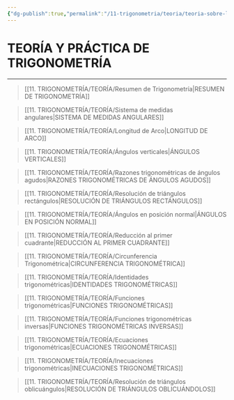 ```yaml
---
{"dg-publish":true,"permalink":"/11-trigonometria/teoria/teoria-sobre-la-trigonometria/","tags":["Trigonometría","Teoría"]}
---
```


# TEORÍA Y PRÁCTICA DE TRIGONOMETRÍA
---

>[[11. TRIGONOMETRÍA/TEORÍA/Resumen de Trigonometría\|RESUMEN DE TRIGONOMETRÍA]]

>[[11. TRIGONOMETRÍA/TEORÍA/Sistema de medidas angulares\|SISTEMA DE MEDIDAS ANGULARES]]

>[[11. TRIGONOMETRÍA/TEORÍA/Longitud de Arco\|LONGITUD DE ARCO]]

 >[[11. TRIGONOMETRÍA/TEORÍA/Ángulos verticales\|ÁNGULOS VERTICALES]]

>[[11. TRIGONOMETRÍA/TEORÍA/Razones trigonométricas de ángulos agudos\|RAZONES TRIGONOMÉTRICAS DE ÁNGULOS AGUDOS]]

 >[[11. TRIGONOMETRÍA/TEORÍA/Resolución de triángulos rectángulos\|RESOLUCIÓN DE TRIÁNGULOS RECTÁNGULOS]]

>[[11. TRIGONOMETRÍA/TEORÍA/Ángulos en posición normal\|ÁNGULOS EN POSICIÓN NORMAL]]

>[[11. TRIGONOMETRÍA/TEORÍA/Reducción al primer cuadrante\|REDUCCIÓN AL PRIMER CUADRANTE]]

 >[[11. TRIGONOMETRÍA/TEORÍA/Circunferencia Trigonométrica\|CIRCUNFERENCIA TRIGONOMÉTRICA]]

>[[11. TRIGONOMETRÍA/TEORÍA/Identidades trigonométricas\|IDENTIDADES TRIGONOMÉTRICAS]]

 >[[11. TRIGONOMETRÍA/TEORÍA/Funciones trigonométricas\|FUNCIONES TRIGONOMÉTRICAS]]

 >[[11. TRIGONOMETRÍA/TEORÍA/Funciones trigonométricas inversas\|FUNCIONES TRIGONOMÉTRICAS INVERSAS]]

 >[[11. TRIGONOMETRÍA/TEORÍA/Ecuaciones trigonométricas\|ECUACIONES TRIGONOMÉTRICAS]]

 >[[11. TRIGONOMETRÍA/TEORÍA/Inecuaciones trigonométricas\|INECUACIONES TRIGONOMÉTRICAS]]

 >[[11. TRIGONOMETRÍA/TEORÍA/Resolución de triángulos oblicuángulos\|RESOLUCIÓN DE TRIÁNGULOS OBLICUÁNDOLOS]]
 
 